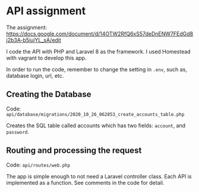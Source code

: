 # API assignment

The assignment:
https://docs.google.com/document/d/14OTW2RfQ6xS57deDnENW7FEdGd8j2b3A-b5iujYL_sA/edit

I code the API with PHP and Laravel 8 as the framework.
I used Homestead with vagrant to develop this app.

In order to run the code, remember to change the setting in ```.env```, such as, database login, url, etc. 

## Creating the Database

Code: ```api/database/migrations/2020_10_26_062853_create_accounts_table.php```

Creates the SQL table called accounts which has two fields: ```account```, and ```password```.

## Routing and processing the request
Code: ```api/routes/web.php```

The app is simple enough to not need a Laravel controller class.
Each API is implemented as a function. See comments in the code for detail.
